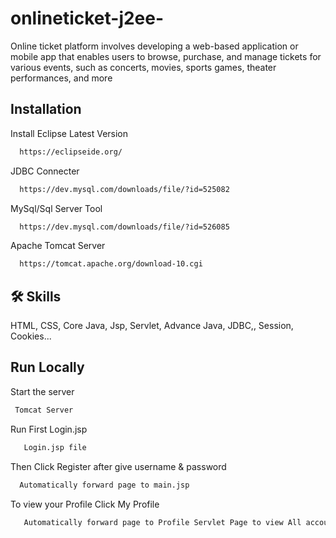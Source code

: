 
# onlineticket-j2ee-

 Online ticket platform involves developing a web-based application or mobile app that enables users to browse, purchase, and manage tickets for various events, such as concerts, movies, sports games, theater performances, and more


## Installation

Install Eclipse Latest Version 


```bash
  https://eclipseide.org/
```
JDBC Connecter
```bash
  https://dev.mysql.com/downloads/file/?id=525082
```
MySql/Sql Server Tool
```bash
  https://dev.mysql.com/downloads/file/?id=526085
```
Apache Tomcat Server 
```bash
  https://tomcat.apache.org/download-10.cgi
```

    
## 🛠 Skills
HTML, CSS, Core Java, Jsp, Servlet, Advance Java, JDBC,, Session, Cookies...


## Run Locally

Start the server

```bash
 Tomcat Server
```

Run First Login.jsp

```bash
   Login.jsp file
```

Then Click Register after give username & password

```bash
  Automatically forward page to main.jsp 
```
To view your Profile Click My Profile
```bash
   Automatically forward page to Profile Servlet Page to view All account details
```



